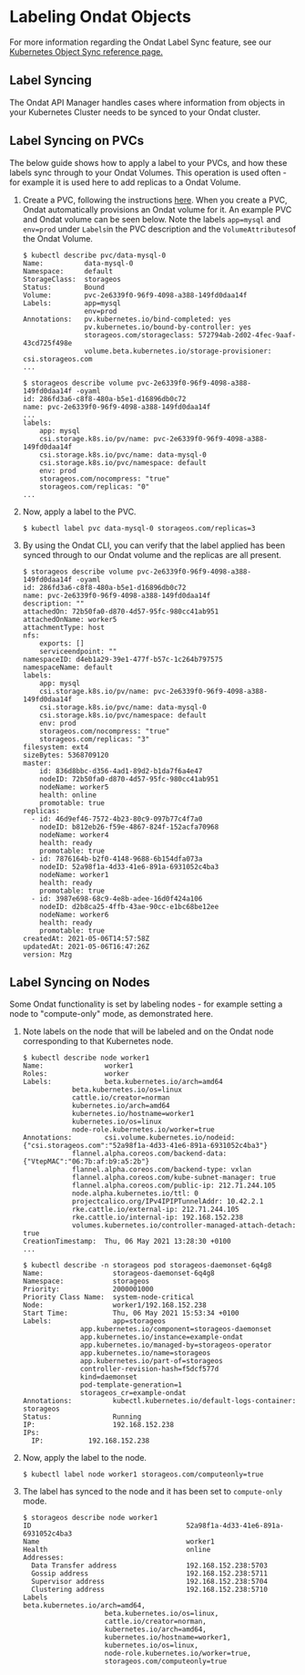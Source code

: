 # Labeling Ondat Objects

For more information regarding the Ondat Label Sync feature, see our
[Kubernetes Object Sync reference page.](../reference/kubernetes-object-sync.md)

## Label Syncing
The Ondat API Manager handles cases where information from objects in your
Kubernetes Cluster needs to be synced to your Ondat cluster.

## Label Syncing on PVCs

The below guide shows how to apply a label to your PVCs, and how these labels
sync through to your Ondat Volumes. This operation is used often - for
example it is used here to add replicas to a Ondat Volume.

1. Create a PVC, following the instructions [here](../operations/firstpvc.md). 
When you create a PVC, Ondat
automatically provisions an Ondat volume for it. An example PVC and
Ondat volume can be seen below. Note the labels `app=mysql` and `env=prod`
under `Labels`in the PVC description and the `VolumeAttributes`of the Ondat
Volume.

   ```  
   $ kubectl describe pvc/data-mysql-0
   Name:          data-mysql-0
   Namespace:     default
   StorageClass:  storageos
   Status:        Bound
   Volume:        pvc-2e6339f0-96f9-4098-a388-149fd0daa14f
   Labels:        app=mysql
                  env=prod
   Annotations:   pv.kubernetes.io/bind-completed: yes
                  pv.kubernetes.io/bound-by-controller: yes
                  storageos.com/storageclass: 572794ab-2d02-4fec-9aaf-43cd725f498e
                  volume.beta.kubernetes.io/storage-provisioner: csi.storageos.com
   ...  
   ```

   ```
   $ storageos describe volume pvc-2e6339f0-96f9-4098-a388-149fd0daa14f -oyaml
   id: 286fd3a6-c8f8-480a-b5e1-d16896db0c72
   name: pvc-2e6339f0-96f9-4098-a388-149fd0daa14f
   ...
   labels:
       app: mysql
       csi.storage.k8s.io/pv/name: pvc-2e6339f0-96f9-4098-a388-149fd0daa14f
       csi.storage.k8s.io/pvc/name: data-mysql-0
       csi.storage.k8s.io/pvc/namespace: default
       env: prod
       storageos.com/nocompress: "true"
       storageos.com/replicas: "0"
   ...
   ```
    
1. Now, apply a label to the PVC.
    
    ```
    $ kubectl label pvc data-mysql-0 storageos.com/replicas=3
    ```

2. By using the Ondat CLI, you can verify that the label applied has
   been synced through to our Ondat volume and the replicas are all
   present.
    ```
    $ storageos describe volume pvc-2e6339f0-96f9-4098-a388-149fd0daa14f -oyaml
    id: 286fd3a6-c8f8-480a-b5e1-d16896db0c72
    name: pvc-2e6339f0-96f9-4098-a388-149fd0daa14f
    description: ""
    attachedOn: 72b50fa0-d870-4d57-95fc-980cc41ab951
    attachedOnName: worker5
    attachmentType: host
    nfs:
        exports: []
        serviceendpoint: ""
    namespaceID: d4eb1a29-39e1-477f-b57c-1c264b797575
    namespaceName: default
    labels:
        app: mysql
        csi.storage.k8s.io/pv/name: pvc-2e6339f0-96f9-4098-a388-149fd0daa14f
        csi.storage.k8s.io/pvc/name: data-mysql-0
        csi.storage.k8s.io/pvc/namespace: default
        env: prod
        storageos.com/nocompress: "true"
        storageos.com/replicas: "3"
    filesystem: ext4
    sizeBytes: 5368709120
    master:
        id: 836d8bbc-d356-4ad1-89d2-b1da7f6a4e47
        nodeID: 72b50fa0-d870-4d57-95fc-980cc41ab951
        nodeName: worker5
        health: online
        promotable: true
    replicas:
      - id: 46d9ef46-7572-4b23-80c9-097b77c4f7a0
        nodeID: b812eb26-f59e-4867-824f-152acfa70968
        nodeName: worker4
        health: ready
        promotable: true
      - id: 7876164b-b2f0-4148-9688-6b154dfa073a
        nodeID: 52a98f1a-4d33-41e6-891a-6931052c4ba3
        nodeName: worker1
        health: ready
        promotable: true
      - id: 3987e698-68c9-4e8b-adee-16d0f424a106
        nodeID: d2b8ca25-4ffb-43ae-90cc-e1bc68be12ee
        nodeName: worker6
        health: ready
        promotable: true
    createdAt: 2021-05-06T14:57:58Z
    updatedAt: 2021-05-06T16:47:26Z
    version: Mzg
    ```
    
## Label Syncing on Nodes

Some Ondat functionality is set by labeling nodes - for example setting a
node to "compute-only" mode, as demonstrated here.

1. Note labels on the node that will be labeled and on the Ondat node corresponding to that
   Kubernetes node.
    ```
    $ kubectl describe node worker1 
    Name:               worker1
    Roles:              worker
    Labels:             beta.kubernetes.io/arch=amd64
                beta.kubernetes.io/os=linux
                cattle.io/creator=norman
                kubernetes.io/arch=amd64
                kubernetes.io/hostname=worker1
                kubernetes.io/os=linux
                node-role.kubernetes.io/worker=true
    Annotations:        csi.volume.kubernetes.io/nodeid: {"csi.storageos.com":"52a98f1a-4d33-41e6-891a-6931052c4ba3"}
                flannel.alpha.coreos.com/backend-data: {"VtepMAC":"06:7b:af:b9:a5:2b"}
                flannel.alpha.coreos.com/backend-type: vxlan
                flannel.alpha.coreos.com/kube-subnet-manager: true
                flannel.alpha.coreos.com/public-ip: 212.71.244.105
                node.alpha.kubernetes.io/ttl: 0
                projectcalico.org/IPv4IPIPTunnelAddr: 10.42.2.1
                rke.cattle.io/external-ip: 212.71.244.105
                rke.cattle.io/internal-ip: 192.168.152.238
                volumes.kubernetes.io/controller-managed-attach-detach: true
    CreationTimestamp:  Thu, 06 May 2021 13:28:30 +0100
    ...
    ```

    ```
    $ kubectl describe -n storageos pod storageos-daemonset-6q4g8 
    Name:                 storageos-daemonset-6q4g8
    Namespace:            storageos
    Priority:             2000001000
    Priority Class Name:  system-node-critical
    Node:                 worker1/192.168.152.238
    Start Time:           Thu, 06 May 2021 15:53:34 +0100
    Labels:               app=storageos
                  app.kubernetes.io/component=storageos-daemonset
                  app.kubernetes.io/instance=example-ondat
                  app.kubernetes.io/managed-by=storageos-operator
                  app.kubernetes.io/name=storageos
                  app.kubernetes.io/part-of=storageos
                  controller-revision-hash=f5dcf577d
                  kind=daemonset
                  pod-template-generation=1
                  storageos_cr=example-ondat
    Annotations:          kubectl.kubernetes.io/default-logs-container: storageos
    Status:               Running
    IP:                   192.168.152.238
    IPs:
      IP:           192.168.152.238
    ```

2. Now, apply the label to the node.
    ```
    $ kubectl label node worker1 storageos.com/computeonly=true
    ```

3. The label has synced to the node and it has been set to `compute-only`
   mode.
    ```
    $ storageos describe node worker1
    ID                                      52a98f1a-4d33-41e6-891a-6931052c4ba3    
    Name                                    worker1                                 
    Health                                  online                                  
    Addresses:                            
      Data Transfer address                 192.168.152.238:5703                    
      Gossip address                        192.168.152.238:5711                    
      Supervisor address                    192.168.152.238:5704                    
      Clustering address                    192.168.152.238:5710                    
    Labels                                  beta.kubernetes.io/arch=amd64,          
                        beta.kubernetes.io/os=linux,            
                        cattle.io/creator=norman,               
                        kubernetes.io/arch=amd64,               
                        kubernetes.io/hostname=worker1,         
                        kubernetes.io/os=linux,                 
                        node-role.kubernetes.io/worker=true,    
                        storageos.com/computeonly=true
    ```

